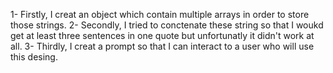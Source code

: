 1- Firstly, I creat an object which contain multiple arrays in order to store those strings.
2- Secondly, I tried to conctenate these string so that I woukd get at least three sentences in one quote but unfortunatly it didn't work at all.
3- Thirdly, I creat a prompt so that I can interact to a user who will use this desing.